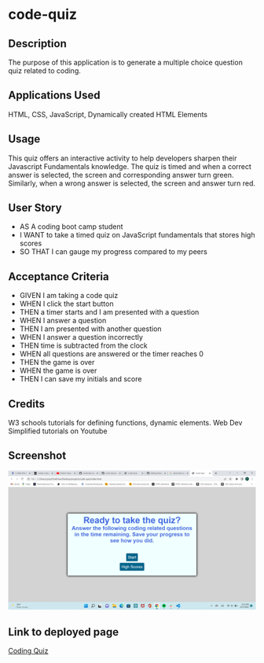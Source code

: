 # code-quiz

## Description

The purpose of this application is to generate a multiple choice question quiz related to coding.

## Applications Used

HTML, CSS, JavaScript, Dynamically created HTML Elements

## Usage

This quiz offers an interactive activity to help developers sharpen their Javascript Fundamentals knowledge. The quiz is timed and when a correct answer is selected, the screen and corresponding answer turn green. Similarly, when a wrong answer is selected, the screen and answer turn red.  

## User Story

* AS A coding boot camp student
* I WANT to take a timed quiz on JavaScript fundamentals that stores high scores
* SO THAT I can gauge my progress compared to my peers


## Acceptance Criteria

* GIVEN I am taking a code quiz
* WHEN I click the start button
* THEN a timer starts and I am presented with a question
* WHEN I answer a question
* THEN I am presented with another question
* WHEN I answer a question incorrectly
* THEN time is subtracted from the clock
* WHEN all questions are answered or the timer reaches 0
* THEN the game is over
* WHEN the game is over
* THEN I can save my initials and score

## Credits

W3 schools tutorials for defining functions, dynamic elements. Web Dev Simplified tutorials on Youtube

## Screenshot

![alt="Screenshot of Landing Page"](./assets/images/screenshot.png)

## Link to deployed page

[Coding Quiz]( https://cpriyam90.github.io/code-quiz/)
